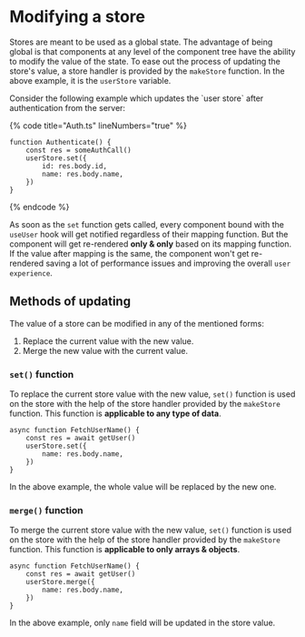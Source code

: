 # Modifying a store

Stores are meant to be used as a global state. The advantage of being global is that components at any level of the component tree have the ability to modify the value of the state. To ease out the process of updating the store's value, a store handler is provided by the `makeStore` function. In the above example, it is the `userStore` variable.

Consider the following example which updates the \`user store\` after authentication from the server:

{% code title="Auth.ts" lineNumbers="true" %}
```tsx
function Authenticate() {
    const res = someAuthCall()
    userStore.set({
        id: res.body.id,
        name: res.body.name,
    })
}
```
{% endcode %}

As soon as the `set` function gets called, every component bound with the `useUser` hook will get notified regardless of their mapping function. But the component will get re-rendered **only & only** based on its mapping function. If the value after mapping is the same, the component won't get re-rendered saving a lot of performance issues and improving the overall `user experience`.

## Methods of updating

The value of a store can be modified in any of the mentioned forms:

1. Replace the current value with the new value.
2. Merge the new value with the current value.

### `set()` function

To replace the current store value with the new value, `set()` function is used on the store with the help of the store handler provided by the `makeStore` function. This function is **applicable to any type of data**.

```tsx
async function FetchUserName() {
    const res = await getUser()
    userStore.set({
        name: res.body.name,
    })
}
```

In the above example, the whole value will be replaced by the new one.

### `merge()` function&#x20;

To merge the current store value with the new value, `set()` function is used on the store with the help of the store handler provided by the `makeStore` function. This function is **applicable to only arrays & objects**.

```tsx
async function FetchUserName() {
    const res = await getUser()
    userStore.merge({
        name: res.body.name,
    })
}
```

In the above example, only `name` field will be updated in the store value.
